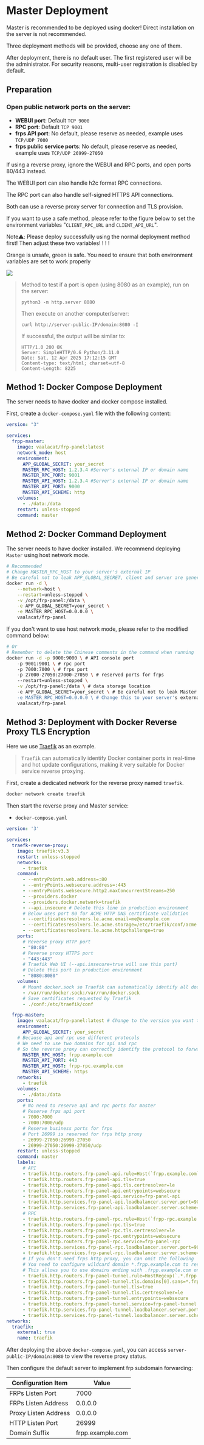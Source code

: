 # Master Deployment

Master is recommended to be deployed using docker! Direct installation on the server is not recommended.

Three deployment methods will be provided, choose any one of them.

After deployment, there is no default user. The first registered user will be the administrator. For security reasons, multi-user registration is disabled by default.

## Preparation

### Open public network ports on the server:

- **WEBUI port**: Default `TCP 9000`
- **RPC port**: Default `TCP 9001`
- **frps API port**: No default, please reserve as needed, example uses `TCP/UDP 7000`
- **frps public service ports**: No default, please reserve as needed, example uses `TCP/UDP 26999-27050`

If using a reverse proxy, ignore the WEBUI and RPC ports, and open ports 80/443 instead.

The WEBUI port can also handle h2c format RPC connections.

The RPC port can also handle self-signed HTTPS API connections.

Both can use a reverse proxy server for connection and TLS provision.

If you want to use a safe method, please refer to the figure below to set the environment variables "`CLIENT_RPC_URL` and `CLIENT_API_URL`".

Note⚠️: Please deploy successfully using the normal deployment method first! Then adjust these two variables! ! ! !

Orange is unsafe, green is safe. You need to ensure that both environment variables are set to work properly

![](../public/images/frp-panel-platform-connection-env.svg)

> Method to test if a port is open (using 8080 as an example), run on the server:
> ```shell
> python3 -m http.server 8080
> ```
> Then execute on another computer/server:
> ```shell
> curl http://server-public-IP/domain:8080 -I
> ```
> If successful, the output will be similar to:
> ```
> HTTP/1.0 200 OK
> Server: SimpleHTTP/0.6 Python/3.11.0
> Date: Sat, 12 Apr 2025 17:12:15 GMT
> Content-type: text/html; charset=utf-8
> Content-Length: 8225
> ```

## Method 1: Docker Compose Deployment

The server needs to have docker and docker compose installed.

First, create a `docker-compose.yaml` file with the following content:

```yaml
version: "3"

services:
  frpp-master:
    image: vaalacat/frp-panel:latest
    network_mode: host
    environment:
      APP_GLOBAL_SECRET: your_secret
      MASTER_RPC_HOST: 1.2.3.4 #Server's external IP or domain name
      MASTER_RPC_PORT: 9001
      MASTER_API_HOST: 1.2.3.4 #Server's external IP or domain name
      MASTER_API_PORT: 9000
      MASTER_API_SCHEME: http
    volumes:
      - ./data:/data
    restart: unless-stopped
    command: master
```

## Method 2: Docker Command Deployment

The server needs to have docker installed. We recommend deploying `Master` using host network mode.

```bash
# Recommended
# Change MASTER_RPC_HOST to your server's external IP
# Be careful not to leak APP_GLOBAL_SECRET, client and server are generated through Master
docker run -d \
	--network=host \
	--restart=unless-stopped \
	-v /opt/frp-panel:/data \
	-e APP_GLOBAL_SECRET=your_secret \
	-e MASTER_RPC_HOST=0.0.0.0 \
	vaalacat/frp-panel
```

If you don't want to use host network mode, please refer to the modified command below:

```bash
# Or
# Remember to delete the Chinese comments in the command when running
docker run -d -p 9000:9000 \ # API console port
	-p 9001:9001 \ # rpc port
	-p 7000:7000 \ # frps port
	-p 27000-27050:27000-27050 \ # reserved ports for frps
	--restart=unless-stopped \
	-v /opt/frp-panel:/data \ # data storage location
	-e APP_GLOBAL_SECRET=your_secret \ # Be careful not to leak Master's secret, client and server are generated through Master
	-e MASTER_RPC_HOST=0.0.0.0 \ # Change this to your server's external IP
	vaalacat/frp-panel
```

## Method 3: Deployment with Docker Reverse Proxy TLS Encryption

Here we use [Traefik](https://traefik.io/traefik/) as an example.

> `Traefik` can automatically identify Docker container ports in real-time and hot update configurations, making it very suitable for Docker service reverse proxying.

First, create a dedicated network for the reverse proxy named `traefik`.
```bash
docker network create traefik
```
Then start the reverse proxy and Master service:
- `docker-compose.yaml`

```yaml
version: '3'

services:
  traefk-reverse-proxy:
    image: traefik:v3.3
    restart: unless-stopped
    networks:
      - traefik
    command:
      - --entryPoints.web.address=:80
      - --entryPoints.websecure.address=:443
	  - --entryPoints.websecure.http2.maxConcurrentStreams=250
      - --providers.docker
      - --providers.docker.network=traefik
      - --api.insecure # Delete this line in production environment
	  # Below uses port 80 for ACME HTTP DNS certificate validation
      - --certificatesresolvers.le.acme.email=me@example.com
      - --certificatesresolvers.le.acme.storage=/etc/traefik/conf/acme.json
      - --certificatesresolvers.le.acme.httpchallenge=true
    ports:
      # Reverse proxy HTTP port
      - "80:80"
	  # Reverse proxy HTTPS port
	  - "443:443"
      # Traefik Web UI (--api.insecure=true will use this port)
	  # Delete this port in production environment
      - "8080:8080"
    volumes:
      # Mount docker.sock so Traefik can automatically identify all docker container reverse proxy configurations on the host
      - /var/run/docker.sock:/var/run/docker.sock
	  # Save certificates requested by Traefik
	  - ./conf:/etc/traefik/conf

  frpp-master:
    image: vaalacat/frp-panel:latest # Change to the version you want to use
    environment:
      APP_GLOBAL_SECRET: your_secret
	# Because api and rpc use different protocols
	# We need to use two domains for api and rpc
	# So the reverse proxy can correctly identify the protocol to forward
      MASTER_RPC_HOST: frpp.example.com
      MASTER_API_PORT: 443
      MASTER_API_HOST: frpp-rpc.example.com
      MASTER_API_SCHEME: https
    networks:
      - traefik
    volumes:
      - ./data:/data
    ports:
	  # No need to reserve api and rpc ports for master
	  # Reserve frps api port
      - 7000:7000
      - 7000:7000/udp
	  # Reserve business ports for frps
	  # Port 26999 is reserved for frps http proxy
      - 26999-27050:26999-27050
      - 26999-27050:26999-27050/udp
    restart: unless-stopped
    command: master
    labels:
	  # API
      - traefik.http.routers.frp-panel-api.rule=Host(`frpp.example.com`)
      - traefik.http.routers.frp-panel-api.tls=true
      - traefik.http.routers.frp-panel-api.tls.certresolver=le
      - traefik.http.routers.frp-panel-api.entrypoints=websecure
      - traefik.http.routers.frp-panel-api.service=frp-panel-api
      - traefik.http.services.frp-panel-api.loadbalancer.server.port=9000
      - traefik.http.services.frp-panel-api.loadbalancer.server.scheme=http
	  # RPC
      - traefik.http.routers.frp-panel-rpc.rule=Host(`frpp-rpc.example.com`)
      - traefik.http.routers.frp-panel-rpc.tls=true
      - traefik.http.routers.frp-panel-rpc.tls.certresolver=le
      - traefik.http.routers.frp-panel-rpc.entrypoints=websecure
      - traefik.http.routers.frp-panel-rpc.service=frp-panel-rpc
      - traefik.http.services.frp-panel-rpc.loadbalancer.server.port=9000
      - traefik.http.services.frp-panel-rpc.loadbalancer.server.scheme=h2c
      # If you don't need frps http proxy, you can omit the following
	  # You need to configure wildcard domain *.frpp.example.com to resolve to your server's public IP
	  # This allows you to use domains ending with .frpp.example.com on port 443 to forward multiple services to multiple frpc instances
      - traefik.http.routers.frp-panel-tunnel.rule=HostRegexp(`.*.frpp.example.com`)
      - traefik.http.routers.frp-panel-tunnel.tls.domains[0].sans=*.frpp.example.com
      - traefik.http.routers.frp-panel-tunnel.tls=true
      - traefik.http.routers.frp-panel-tunnel.tls.certresolver=le
      - traefik.http.routers.frp-panel-tunnel.entrypoints=websecure
      - traefik.http.routers.frp-panel-tunnel.service=frp-panel-tunnel
      - traefik.http.services.frp-panel-tunnel.loadbalancer.server.port=26999
      - traefik.http.services.frp-panel-tunnel.loadbalancer.server.scheme=http
networks:
  traefik:
    external: true
    name: traefik
```

After deploying the above `docker-compose.yaml`, you can access `server-public-IP/domain:8080` to view the reverse proxy status.

Then configure the default server to implement frp subdomain forwarding:

| Configuration Item | Value |
|----|-----|
| FRPs Listen Port | 7000 |
| FRPs Listen Address | 0.0.0.0 |
| Proxy Listen Address | 0.0.0.0 |
| HTTP Listen Port | 26999 |
| Domain Suffix | frpp.example.com |
